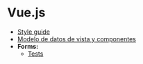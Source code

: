 # Vue.js

- [Style guide](./style-guide.md)
- [Modelo de datos de vista y componentes](./view-model.md)
- **Forms:**
  - [Tests](./tests_form.md)